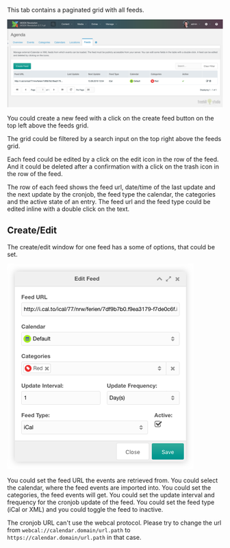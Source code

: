 This tab contains a paginated grid with all feeds.

[![](img/feeds.png)](img/feeds.png)

You could create a new feed with a click on the create feed button on the top
left above the feeds grid.

The grid could be filtered by a search input on the top right above the
feeds grid.

Each feed could be edited by a click on the edit icon in the row of the
feed. And it could be deleted after a confirmation with a click on the trash
icon in the row of the feed.

The row of each feed shows the feed url, date/time of the last update and the
next update by the cronjob, the feed type the calendar, the categories and the
active state of an entry. The feed url and the feed type could be edited inline
with a double click on the text.

## Create/Edit

The create/edit window for one feed has a some of options, that could be set.

[![](img/feed-edit.png)](img/feed-edit.png)

You could set the feed URL the events are retrieved from. You could select the
calendar, where the feed events are imported into. You could set the categories,
the feed events will get. You could set the update interval and frequency for
the cronjob update of the feed. You could set the feed type (iCal or XML) and
you could toggle the feed to inactive.

The cronjob URL can't use the webcal protocol. Please try to change the url from
`webcal://calendar.domain/url.path` to `https://calendar.domain/url.path` in
that case.
